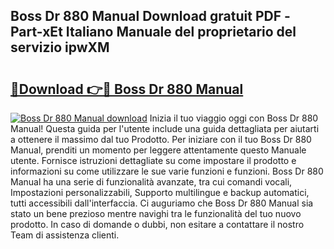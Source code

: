 ## Boss Dr 880 Manual Download gratuit PDF - Part-xEt Italiano Manuale del proprietario del servizio ipwXM

# <h2><a href="http://dffyfj.blite.top/?on=Boss+Dr+880+Manual">🔗Download 👉🔴 Boss Dr 880 Manual</a></h2>

[![Boss Dr 880 Manual download](https://i.imgur.com/lujVjoI.png)](http://dffyfj.blite.top/?on=Boss+Dr+880+Manual)
Inizia il tuo viaggio oggi con Boss Dr 880 Manual! Questa guida per l'utente include una guida dettagliata per aiutarti a ottenere il massimo dal tuo Prodotto. Per iniziare con il tuo Boss Dr 880 Manual, prenditi un momento per leggere attentamente questo Manuale utente. Fornisce istruzioni dettagliate su come impostare il prodotto e informazioni su come utilizzare le sue varie funzioni e funzioni. Boss Dr 880 Manual ha una serie di funzionalità avanzate, tra cui comandi vocali, Impostazioni personalizzabili, Supporto multilingue e backup automatici, tutti accessibili dall'interfaccia. Ci auguriamo che Boss Dr 880 Manual sia stato un bene prezioso mentre navighi tra le funzionalità del tuo nuovo prodotto. In caso di domande o dubbi, non esitare a contattare il nostro Team di assistenza clienti.
